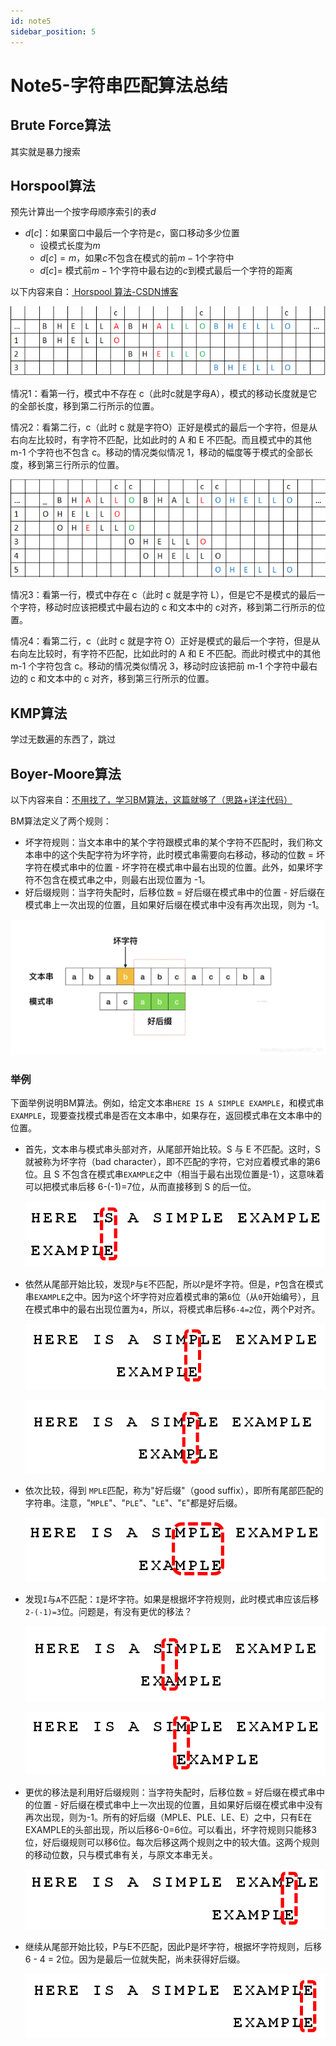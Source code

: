 ```yaml
---
id: note5
sidebar_position: 5
---
```


# Note5-字符串匹配算法总结

## Brute Force算法

其实就是暴力搜索

## Horspool算法

预先计算出一个按字母顺序索引的表$d$

- $d[c]$：如果窗口中最后一个字符是$c$，窗口移动多少位置
  - 设模式长度为$m$
  - $d[c]=m$，如果$c$不包含在模式的前$m-1$个字符中
  - $d[c]=$ 模式前$m-1$个字符中最右边的$c$到模式最后一个字符的距离


以下内容来自：[ Horspool 算法-CSDN博客](https://blog.csdn.net/khwkhwkhw/article/details/51288502)

![](./assets/20160430225222623.png)

情况1：看第一行，模式中不存在 c（此时c就是字母A），模式的移动长度就是它的全部长度，移到第二行所示的位置。

情况2：看第二行，c（此时 c 就是字符O）正好是模式的最后一个字符，但是从右向左比较时，有字符不匹配，比如此时的 A 和 E 不匹配。而且模式中的其他 m-1 个字符也不包含 c。移动的情况类似情况 1，移动的幅度等于模式的全部长度，移到第三行所示的位置。

![](./assets/20160430225413281.png)

情况3：看第一行，模式中存在 c（此时 c 就是字符 L），但是它不是模式的最后一个字符，移动时应该把模式中最右边的 c 和文本中的 c对齐，移到第二行所示的位置。

情况4：看第二行，c（此时 c 就是字符 O）正好是模式的最后一个字符，但是从右向左比较时，有字符不匹配，比如此时的 A 和 E 不匹配。而此时模式中的其他 m-1 个字符包含 c。移动的情况类似情况 3，移动时应该把前 m-1 个字符中最右边的 c 和文本中的 c 对齐，移到第三行所示的位置。

## KMP算法

学过无数遍的东西了，跳过

## Boyer-Moore算法

以下内容来自：[不用找了，学习BM算法，这篇就够了（思路+详注代码）](https://blog.csdn.net/DBC_121/article/details/105569440)

BM算法定义了两个规则：

- 坏字符规则：当文本串中的某个字符跟模式串的某个字符不匹配时，我们称文本串中的这个失配字符为坏字符，此时模式串需要向右移动，移动的位数 = 坏字符在模式串中的位置 - 坏字符在模式串中最右出现的位置。此外，如果坏字符不包含在模式串之中，则最右出现位置为 -1。
- 好后缀规则：当字符失配时，后移位数 = 好后缀在模式串中的位置 - 好后缀在模式串上一次出现的位置，且如果好后缀在模式串中没有再次出现，则为 -1。

![](./assets/ZmFuZ3poZW5naGVpdGk.png)

### 举例

下面举例说明BM算法。例如，给定文本串`HERE IS A SIMPLE EXAMPLE`，和模式串`EXAMPLE`，现要查找模式串是否在文本串中，如果存在，返回模式串在文本串中的位置。

- 首先，文本串与模式串头部对齐，从尾部开始比较。S 与 E 不匹配。这时，S 就被称为坏字符（bad character），即不匹配的字符，它对应着模式串的第6位。且 S 不包含在模式串`EXAMPLE`之中（相当于最右出现位置是-1），这意味着可以把模式串后移 6-(-1)=7位，从而直接移到 S 的后一位。

  ![](./assets/20200416232645818.png)

- 依然从尾部开始比较，发现`P`与`E`不匹配，所以`P`是坏字符。但是，`P`包含在模式串`EXAMPLE`之中。因为`P`这个坏字符对应着模式串的第`6`位（从`0`开始编号），且在模式串中的最右出现位置为`4`，所以，将模式串后移`6-4=2`位，两个P对齐。

  ![](./assets/20200416232659663.png)

  ![](./assets/20200416232705526.png)

- 依次比较，得到 `MPLE`匹配，称为"好后缀"（good suffix），即所有尾部匹配的字符串。注意，"`MPLE`"、"`PLE`"、"`LE`"、"`E`"都是好后缀。

  ![](./assets/20200416232717269.png)

- 发现`I`与`A`不匹配：`I`是坏字符。如果是根据坏字符规则，此时模式串应该后移`2-(-1)=3`位。问题是，有没有更优的移法？

  ![](./assets/20200416232732644.png)

  ![](./assets/20200416232738946.png)

- 更优的移法是利用好后缀规则：当字符失配时，后移位数 = 好后缀在模式串中的位置 - 好后缀在模式串中上一次出现的位置，且如果好后缀在模式串中没有再次出现，则为-1。所有的好后缀（MPLE、PLE、LE、E）之中，只有E在EXAMPLE的头部出现，所以后移6-0=6位。可以看出，坏字符规则只能移3位，好后缀规则可以移6位。每次后移这两个规则之中的较大值。这两个规则的移动位数，只与模式串有关，与原文本串无关。

  ![](./assets/20200416232805600.png)

- 继续从尾部开始比较，P与E不匹配，因此P是坏字符，根据坏字符规则，后移 6 - 4 = 2位。因为是最后一位就失配，尚未获得好后缀。

  ![](./assets/20200416232819406.png)